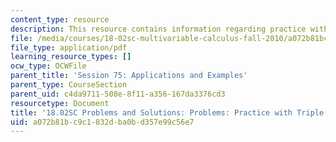 ```yaml
---
content_type: resource
description: This resource contains information regarding practice with triple integrals.
file: /media/courses/18-02sc-multivariable-calculus-fall-2010/a072b81bc9c1832dba0bd357e99c56e7_MIT18_02SC_pb_75_comb.pdf
file_type: application/pdf
learning_resource_types: []
ocw_type: OCWFile
parent_title: 'Session 75: Applications and Examples'
parent_type: CourseSection
parent_uid: c4da9711-508e-8f11-a356-167da3376cd3
resourcetype: Document
title: '18.02SC Problems and Solutions: Problems: Practice with Triple Integrals'
uid: a072b81b-c9c1-832d-ba0b-d357e99c56e7
---
```

